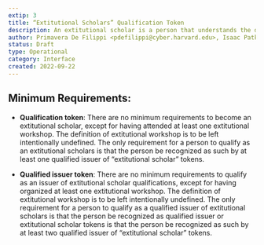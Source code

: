 ```yaml
---
extip: 3
title: “Extitutional Scholars” Qualification Token
description: An extitutional scholar is a person that understands the dynamics between institutions and extitutions; one that is acquainted with the basic notions of extitutional theory; but also one that has experienced extitutional dynamics in first person, and can therefore apply inductive knowledge into the more theoretical exploration of the principles of extitutionalisation.
author: Primavera De Filippi <pdefilippi@cyber.harvard.edu>, Isaac Patka <@ipatka>
status: Draft
type: Operational
category: Interface
created: 2022-09-22
---
```


## Minimum Requirements: 

- **Qualification token**: There are no minimum requirements to become an extitutional scholar, except for having attended at least one extitutional workshop. The definition of extitutional workshop is to be left intentionally undefined. The only requirement for a person to qualify as an extitutional scholars is that the person be recognized as such by at least one qualified issuer of “extitutional scholar” tokens.

- **Qualified issuer token**: There are no minimum requirements to qualify as an issuer of extitutional scholar qualifications, except for having organized at least one extitutional workshop. The definition of extitutional workshop is to be left intentionally undefined. The only requirement for a person to qualify as a qualified issuer of extitutional scholars is that the person be recognized as qualified issuer or extitutional scholar tokens is that the person be recognized as such by at least two qualified issuer of “extitutional scholar” tokens.


